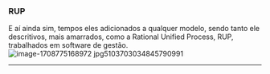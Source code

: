 ### RUP

E aí ainda sim, tempos eles adicionados a qualquer modelo, sendo tanto ele descritivos, mais amarrados, como a Rational Unified Process, RUP, trabalhados em software de gestão.![image-1708775168972 jpg5103703034845790991](https://github.com/JoaoIto/Sistemas-De-Informacao/assets/78181193/c5770d14-dd43-4cb8-a34f-c3a0ee4a9d6e)


---
